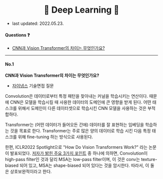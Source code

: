 <div align='center'>
  <h1>🧠 Deep Learning 🧠</h1>
</div>

- last updated: 2022.05.23.

#### Questions ❓

- [CNN과 Vision Transformer의 차이는 무엇인가요?](#no1)

---
#### No.1

**CNN과 Vision Transformer의 차이는 무엇인가요?**

- [자이냅스](../../company_infos/speech/Xinapse.md) 기술면접 질문

Convolution은 데이터로부터 특정 패턴을 찾아내는 커널을 학습시키는 연산이다. 때문에 CNN은 모델을 학습시킬 때 사용한 데이터의 도메인에 큰 영향을 받게 된다. 어떤 태스크를 위해서 도메인이 다른 데이터셋으로 학습시킨 CNN 모델을 사용하는 것은 부적합하다.

Transformer는 (어떤 데이터가 들어오든 간에) 데이터를 잘 표현하는 임베딩을 학습하는 것을 목표로 한다. Transformer는 주로 많은 양의 데이터로 학습 시킨 다음 특정 태스크를 위해 fine-tuning 하는 방식으로 사용된다. 

한편, ICLR2022 Spotlight으로 "How Do Vision Transformers Work?" 라는 논문이 발표되었다. [저자가 밝힌 주요 3가지 포인트](https://www.facebook.com/groups/TensorFlowKR/permalink/1687154681625583) 중 하나에 의하면, Convolution이 high-pass filter인 것과 달리 MSA는 low-pass filter이며, 이 것은 conv는 texture-biased 되어 있고, MSA는 shape-biased 되어 있다는 것을 암시한다. 따라서, 이 둘은 상호보완적이라고 한다.

